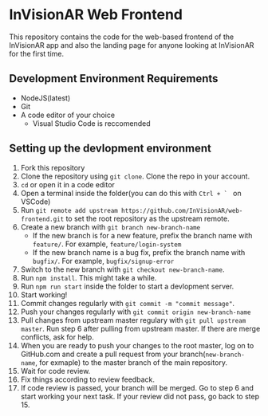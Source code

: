 # InVisionAR Web Frontend

This repository contains the code for the web-based frontend
of the InVisionAR app and also the landing page for anyone
looking at InVisionAR for the first time.

## Development Environment Requirements

- NodeJS(latest)
- Git
- A code editor of your choice
  - Visual Studio Code is reccomended

## Setting up the devlopment environment

1. Fork this repository
2. Clone the repository using `git clone`. Clone the repo in your account.
3. `cd` or open it in a code editor
4. Open a terminal inside the folder(you can do this with `` Ctrl + `  `` on VSCode)
5. Run `git remote add upstream https://github.com/InVisionAR/web-frontend.git` to set the root repository as the upstream remote.
6. Create a new branch with `git branch new-branch-name`
   - If the new branch is for a new feature, prefix the branch name with `feature/`. For example, `feature/login-system`
   - If the new branch name is a bug fix, prefix the branch name with `bugfix/`. For example, `bugfix/signup-error`
7. Switch to the new branch with `git checkout new-branch-name`.
8. Run `npm install`. This might take a while.
9. Run `npm run start` inside the folder to start a devlopment server.
10. Start working!
11. Commit changes regularly with `git commit -m "commit message"`.
12. Push your changes regularly with `git commit origin new-branch-name`
13. Pull changes from upstream master regulary with `git pull upstream master`. Run step 6 after pulling from upstream master. If there are merge conflicts, ask for help.
14. When you are ready to push your changes to the root master, log on to GitHub.com and create a pull request from your branch(`new-branch-name`, for exmaple) to the master branch of the main repository.
15. Wait for code review.
16. Fix things according to review feedback.
17. If code review is passed, your branch will be merged. Go to step 6 and start working your next task. If your review did not pass, go back to step 15.
